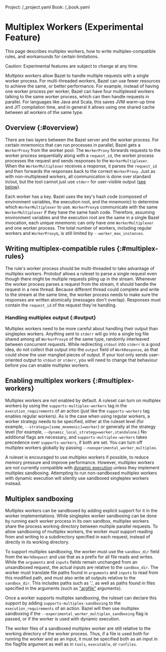 Project: /_project.yaml
Book: /_book.yaml

# Multiplex Workers (Experimental Feature)

This page describes multiplex workers, how to write multiplex-compatible
rules, and workarounds for certain limitations.

Caution: Experimental features are subject to change at any time.

_Multiplex workers_ allow Bazel to handle multiple requests with a single worker
process. For multi-threaded workers, Bazel can use fewer resources to
achieve the same, or better performance. For example, instead of having one
worker process per worker, Bazel can have four multiplexed workers talking to
the same worker process, which can then handle requests in parallel. For
languages like Java and Scala, this saves JVM warm-up time and JIT compilation
time, and in general it allows using one shared cache between all workers of
the same type.

## Overview {:#overview}

There are two layers between the Bazel server and the worker process. For certain
mnemonics that can run processes in parallel, Bazel gets a `WorkerProxy` from
the worker pool. The `WorkerProxy` forwards requests to the worker process
sequentially along with a `request_id`, the worker process processes the request
and sends responses to the `WorkerMultiplexer`. When the `WorkerMultiplexer`
receives a response, it parses the `request_id` and then forwards the responses
back to the correct `WorkerProxy`. Just as with non-multiplexed workers, all
communication is done over standard in/out, but the tool cannot just use
`stderr` for user-visible output ([see below](#output)).

Each worker has a key. Bazel uses the key's hash code (composed of environment
variables, the execution root, and the mnemonic) to determine which
`WorkerMultiplexer` to use. `WorkerProxy`s communicate with the same
`WorkerMultiplexer` if they have the same hash code. Therefore, assuming
environment variables and the execution root are the same in a single Bazel
invocation, each unique mnemonic can only have one `WorkerMultiplexer` and one
worker process. The total number of workers, including regular workers and
`WorkerProxy`s, is still limited by `--worker_max_instances`.

## Writing multiplex-compatible rules {:#multiplex-rules}

The rule's worker process should be multi-threaded to take advantage of
multiplex workers. Protobuf allows a ruleset to parse a single request even
though there might be multiple requests piling up in the stream. Whenever the
worker process parses a request from the stream, it should handle the request in
a new thread. Because different thread could complete and write to the stream at
the same time, the worker process needs to make sure the responses are written
atomically (messages don't overlap). Responses must contain the
`request_id` of the request they're handling.

### Handling multiplex output {:#output}

Multiplex workers need to be more careful about handling their output than
singleplex workers. Anything sent to `stderr` will go into a single log file
shared among all `WorkerProxy`s of the same type,
randomly interleaved between concurrent requests. While redirecting `stdout`
into `stderr` is a good idea, do not collect that output into the `output`
field of `WorkResponse`, as that could show the user mangled pieces of output.
If your tool only sends user-oriented output to `stdout` or `stderr`, you will
need to change that behaviour before you can enable multiplex workers.

## Enabling multiplex workers {:#multiplex-workers}

Multiplex workers are not enabled by default. A ruleset can turn on multiplex
workers by using the `supports-multiplex-workers` tag in the
`execution_requirements` of an action (just like the `supports-workers` tag
enables regular workers). As is the case when using regular workers, a worker
strategy needs to be specified, either at the ruleset level (for example,
`--strategy=[some_mnemonic]=worker`) or generally at the strategy level (for
example, `--dynamic_local_strategy=worker,standalone`.) No additional flags are
necessary, and `supports-multiplex-workers` takes precedence over
`supports-workers`, if both are set. You can turn off multiplex workers
globally by passing `--noexperimental_worker_multiplex`.

A ruleset is encouraged to use multiplex workers if possible,  to reduce memory
pressure and improve performance. However, multiplex workers are not currently
compatible with [dynamic execution](/docs/dynamic-execution) unless they
implement multiplex sandboxing. Attempting to run non-sandboxed multiplex
workers with dynamic execution will silently use sandboxed
singleplex workers instead.

## Multiplex sandboxing

Multiplex workers can be sandboxed by adding explicit support for it in the
worker implementations. While singleplex worker sandboxing can be done by
running each worker process in its own sandbox, multiplex workers share the
process working directory between multiple parallel requests. To allow
sandboxing of multiplex workers, the worker must support reading from and
writing to a subdirectory specified in each request, instead of directly in
its working directory.

To support multiplex sandboxing, the worker must use the `sandbox_dir` field
from the `WorkRequest` and use that as a prefix for all file reads and writes.
While the `arguments` and `inputs` fields remain unchanged from an unsandboxed
request, the actual inputs are relative to the `sandbox_dir`. The worker must
translate file paths found in `arguments` and `inputs` to read from this
modified path, and must also write all outputs relative to the `sandbox_dir`.
This includes paths such as '.', as well as paths found in files specified
in the arguments (such as ["argfile"](https://docs.oracle.com/javase/7/docs/technotes/tools/windows/javac.html#commandlineargfile) arguments).

Once a worker supports multiplex sandboxing, the ruleset can declare this
support by adding `supports-multiplex-sandboxing` to the
`execution_requirements` of an action. Bazel will then use multiplex sandboxing
if the `--experimental_worker_multiplex_sandboxing` flag is passed, or if
the worker is used with dynamic execution.

The worker files of a sandboxed multiplex worker are still relative to the
working directory of the worker process. Thus, if a file is
used both for running the worker and as an input, it must be specified both as
an input in the flagfile argument as well as in `tools`, `executable`, or
`runfiles`.
